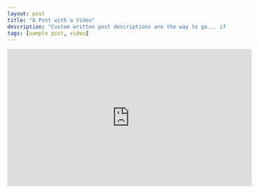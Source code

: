 ```yaml
---
layout: post
title: "A Post with a Video"
description: "Custom written post descriptions are the way to go... if you're not lazy."
tags: [sample post, video]
---
```


<iframe width="560" height="315" src="https://www.youtube.com/embed/jqxENMKaeCU" frameborder="0"></iframe>
